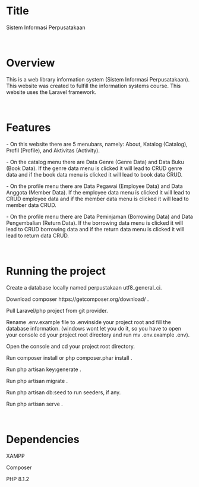<h1>Title</h1>
<p>Sistem Informasi Perpusatakaan</p>
<br>
<h1>Overview</h1>
<p>This is a web library information system (Sistem Informasi Perpusatakaan). This website was created to fulfill the information systems course. This website uses the Laravel framework.</p>
<br>
<h1>Features</h1>
<p>- On this website there are 5 menubars, namely: About, Katalog (Catalog), Profil (Profile), and Aktivitas (Activity).</p>
<p>- On the catalog menu there are Data Genre (Genre Data) and Data Buku (Book Data). If the genre data menu is clicked it will lead to CRUD genre data and if the book data menu is clicked it will lead to book data CRUD.</p>
<p>- On the profile menu there are Data Pegawai (Employee Data) and Data Anggota (Member Data). If the employee data menu is clicked it will lead to CRUD employee data and if the member data menu is clicked it will lead to member data CRUD.</p>
<p>- On the profile menu there are Data Peminjaman (Borrowing Data) and Data Pengembalian (Return Data). If the borrowing data menu is clicked it will lead to CRUD borrowing data and if the return data menu is clicked it will lead to return data CRUD.</p>
<br>
<h1>Running the project</h1>
<p>Create a database locally named perpustakaan utf8_general_ci.</p>
<p>Download composer https://getcomposer.org/download/ .</p>
<p>Pull Laravel/php project from git provider.</p>
<p>Rename .env.example file to .envinside your project root and fill the database information. (windows wont let you do it, so you have to open your console cd your project root directory and run mv .env.example .env).</p>
<p>Open the console and cd your project root directory.</p>
<p>Run composer install or php composer.phar install .</p>
<p>Run php artisan key:generate .</p>
<p>Run php artisan migrate .</p>
<p>Run php artisan db:seed to run seeders, if any.</p>
<p>Run php artisan serve .</p>
<br>

<h1>Dependencies</h1>
<p>XAMPP</p>
<p>Composer</p>
<p>PHP 8.1.2</p>
